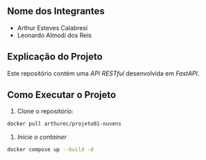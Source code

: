 ## Nome dos Integrantes

- Arthur Esteves Calabresi
- Leonardo Almodi dos Reis

## Explicação do Projeto

Este repositório contém uma *API RESTful* desenvolvida em *FastAPI*.

## Como Executar o Projeto

1. Clone o repositório:
```bash
docker pull arthurec/projeto01-nuvens
```

1. *Inicie o container*
```bash
docker compose up --build -d
```

